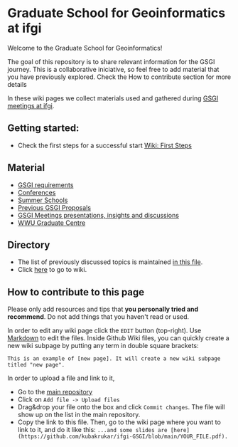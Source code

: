 # Graduate School for Geoinformatics at ifgi

Welcome to the Graduate School for Geoinformatics!

The goal of this repository is to share relevant information for the GSGI journey. This is a collaborative iniciative, so feel free to add material that you have previously explored. Check the How to contribute section for more details

In these wiki pages we collect materials used and gathered during [GSGI meetings at ifgi](https://www.uni-muenster.de/Geoinformatics/en/Studies/study_programs/PhD/structure.html).

## Getting started:

- Check the first steps for a successful start [Wiki: First Steps](https://github.com/kubakrukar/ifgi-GSGI/wiki/GSGI-Requirements)

## Material

- [GSGI requirements](https://github.com/kubakrukar/ifgi-GSGI/wiki/GSGI-Requirements)
- [Conferences]()
- [Summer Schools](https://github.com/kubakrukar/ifgi-GSGI/wiki/Find-a-summer-school)
- [Previous GSGI Proposals](https://github.com/kubakrukar/ifgi-GSGI/tree/main/docs/Proposals)
- [GSGI Meetings presentations, insights and discussions](https://github.com/kubakrukar/ifgi-GSGI/wiki)
- [WWU Graduate Centre](https://www.uni-muenster.de/GraduateCentre/en/)

## Directory
- The list of previously discussed topics is maintained [in this file](http://go.wwu.de/k8eze).
- Click [here](https://github.com/kubakrukar/ifgi-GSGI/wiki) to go to wiki.


## How to contribute to this page

Please only add resources and tips that **you personally tried and recommend**. Do not add things that you haven't read or used. 

In order to edit any wiki page click the `EDIT` button (top-right). Use [Markdown](https://github.com/adam-p/markdown-here/wiki/Markdown-Cheatsheet) to edit the files. Inside Github Wiki files, you can quickly create a new wiki subpage by putting any term in double square brackets:

`This is an example of [new page]. It will create a new wiki subpage titled "new page".`

In order to upload a file and link to it, 
- Go to the [main repository](https://github.com/kubakrukar/ifgi-GSGI) 
- Click on `Add file -> Upload files`
- Drag&drop your file onto the box and click `Commit changes`. The file will show up on the list in the main repository. 
- Copy the link to this file. Then, go to the wiki page where you want to link to it, and do it like this:
`...and some slides are [here](https://github.com/kubakrukar/ifgi-GSGI/blob/main/YOUR_FILE.pdf).`

